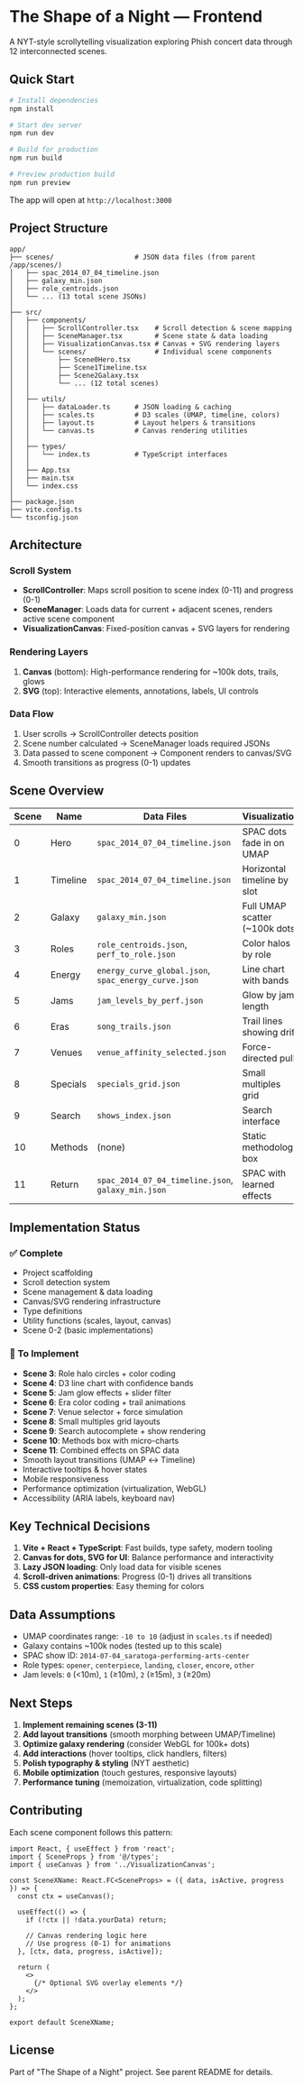 # The Shape of a Night — Frontend

A NYT-style scrollytelling visualization exploring Phish concert data through 12 interconnected scenes.

## Quick Start

```bash
# Install dependencies
npm install

# Start dev server
npm run dev

# Build for production
npm run build

# Preview production build
npm run preview
```

The app will open at `http://localhost:3000`

## Project Structure

```
app/
├── scenes/                    # JSON data files (from parent /app/scenes/)
│   ├── spac_2014_07_04_timeline.json
│   ├── galaxy_min.json
│   ├── role_centroids.json
│   └── ... (13 total scene JSONs)
│
├── src/
│   ├── components/
│   │   ├── ScrollController.tsx    # Scroll detection & scene mapping
│   │   ├── SceneManager.tsx        # Scene state & data loading
│   │   ├── VisualizationCanvas.tsx # Canvas + SVG rendering layers
│   │   └── scenes/                 # Individual scene components
│   │       ├── Scene0Hero.tsx
│   │       ├── Scene1Timeline.tsx
│   │       ├── Scene2Galaxy.tsx
│   │       └── ... (12 total scenes)
│   │
│   ├── utils/
│   │   ├── dataLoader.ts      # JSON loading & caching
│   │   ├── scales.ts          # D3 scales (UMAP, timeline, colors)
│   │   ├── layout.ts          # Layout helpers & transitions
│   │   └── canvas.ts          # Canvas rendering utilities
│   │
│   ├── types/
│   │   └── index.ts           # TypeScript interfaces
│   │
│   ├── App.tsx
│   ├── main.tsx
│   └── index.css
│
├── package.json
├── vite.config.ts
└── tsconfig.json
```

## Architecture

### Scroll System
- **ScrollController**: Maps scroll position to scene index (0-11) and progress (0-1)
- **SceneManager**: Loads data for current + adjacent scenes, renders active scene component
- **VisualizationCanvas**: Fixed-position canvas + SVG layers for rendering

### Rendering Layers
1. **Canvas** (bottom): High-performance rendering for ~100k dots, trails, glows
2. **SVG** (top): Interactive elements, annotations, labels, UI controls

### Data Flow
1. User scrolls → ScrollController detects position
2. Scene number calculated → SceneManager loads required JSONs
3. Data passed to scene component → Component renders to canvas/SVG
4. Smooth transitions as progress (0-1) updates

## Scene Overview

| Scene | Name | Data Files | Visualization |
|-------|------|------------|---------------|
| 0 | Hero | `spac_2014_07_04_timeline.json` | SPAC dots fade in on UMAP |
| 1 | Timeline | `spac_2014_07_04_timeline.json` | Horizontal timeline by slot |
| 2 | Galaxy | `galaxy_min.json` | Full UMAP scatter (~100k dots) |
| 3 | Roles | `role_centroids.json`, `perf_to_role.json` | Color halos by role |
| 4 | Energy | `energy_curve_global.json`, `spac_energy_curve.json` | Line chart with bands |
| 5 | Jams | `jam_levels_by_perf.json` | Glow by jam length |
| 6 | Eras | `song_trails.json` | Trail lines showing drift |
| 7 | Venues | `venue_affinity_selected.json` | Force-directed pull |
| 8 | Specials | `specials_grid.json` | Small multiples grid |
| 9 | Search | `shows_index.json` | Search interface |
| 10 | Methods | (none) | Static methodology box |
| 11 | Return | `spac_2014_07_04_timeline.json`, `galaxy_min.json` | SPAC with learned effects |

## Implementation Status

### ✅ Complete
- Project scaffolding
- Scroll detection system
- Scene management & data loading
- Canvas/SVG rendering infrastructure
- Type definitions
- Utility functions (scales, layout, canvas)
- Scene 0-2 (basic implementations)

### 🚧 To Implement
- **Scene 3**: Role halo circles + color coding
- **Scene 4**: D3 line chart with confidence bands
- **Scene 5**: Jam glow effects + slider filter
- **Scene 6**: Era color coding + trail animations
- **Scene 7**: Venue selector + force simulation
- **Scene 8**: Small multiples grid layouts
- **Scene 9**: Search autocomplete + show rendering
- **Scene 10**: Methods box with micro-charts
- **Scene 11**: Combined effects on SPAC data
- Smooth layout transitions (UMAP ↔ Timeline)
- Interactive tooltips & hover states
- Mobile responsiveness
- Performance optimization (virtualization, WebGL)
- Accessibility (ARIA labels, keyboard nav)

## Key Technical Decisions

1. **Vite + React + TypeScript**: Fast builds, type safety, modern tooling
2. **Canvas for dots, SVG for UI**: Balance performance and interactivity
3. **Lazy JSON loading**: Only load data for visible scenes
4. **Scroll-driven animations**: Progress (0-1) drives all transitions
5. **CSS custom properties**: Easy theming for colors

## Data Assumptions

- UMAP coordinates range: `-10 to 10` (adjust in `scales.ts` if needed)
- Galaxy contains ~100k nodes (tested up to this scale)
- SPAC show ID: `2014-07-04_saratoga-performing-arts-center`
- Role types: `opener`, `centerpiece`, `landing`, `closer`, `encore`, `other`
- Jam levels: `0` (<10m), `1` (≥10m), `2` (≥15m), `3` (≥20m)

## Next Steps

1. **Implement remaining scenes (3-11)**
2. **Add layout transitions** (smooth morphing between UMAP/Timeline)
3. **Optimize galaxy rendering** (consider WebGL for 100k+ dots)
4. **Add interactions** (hover tooltips, click handlers, filters)
5. **Polish typography & styling** (NYT aesthetic)
6. **Mobile optimization** (touch gestures, responsive layouts)
7. **Performance tuning** (memoization, virtualization, code splitting)

## Contributing

Each scene component follows this pattern:

```tsx
import React, { useEffect } from 'react';
import { SceneProps } from '@/types';
import { useCanvas } from '../VisualizationCanvas';

const SceneXName: React.FC<SceneProps> = ({ data, isActive, progress }) => {
  const ctx = useCanvas();

  useEffect(() => {
    if (!ctx || !data.yourData) return;
    
    // Canvas rendering logic here
    // Use progress (0-1) for animations
  }, [ctx, data, progress, isActive]);

  return (
    <>
      {/* Optional SVG overlay elements */}
    </>
  );
};

export default SceneXName;
```

## License

Part of "The Shape of a Night" project. See parent README for details.

